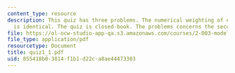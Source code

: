 ```yaml
---
content_type: resource
description: This quiz has three problems. The numerical weighting of each problem
  is identical. The quiz is closed-book. The problems concerns the second-order response.
file: https://ol-ocw-studio-app-qa.s3.amazonaws.com/courses/2-003-modeling-dynamics-and-control-i-spring-2005/855418b03814f1b1d22ca8ae44473303_quiz1_1.pdf
file_type: application/pdf
resourcetype: Document
title: quiz1_1.pdf
uid: 855418b0-3814-f1b1-d22c-a8ae44473303
---
```

